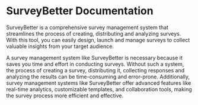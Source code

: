 # SurveyBetter Documentation

SurveyBetter is a comprehensive survey management system that streamlines the process of creating, distributing and analyzing surveys. With this tool, you can easily design, launch and manage surveys to collect valuable insights from your target audience.

A survey management system like SurveyBetter is necessary because it saves you time and effort in conducting surveys. Without such a system, the process of creating a survey, distributing it, collecting responses and analyzing the results can be time-consuming and error-prone. Additionally, survey management systems like SurveyBetter offer advanced features like real-time analytics, customizable templates, and collaboration tools, making the survey process more efficient and effective.